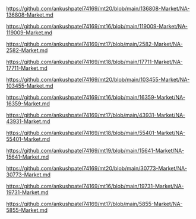 <p><a href="https://github.com/ankushpatel74169/mt20/blob/main/136808-Market/NA-136808-Market.md">https://github.com/ankushpatel74169/mt20/blob/main/136808-Market/NA-136808-Market.md</a></p><p><a href="https://github.com/ankushpatel74169/mt16/blob/main/119009-Market/NA-119009-Market.md">https://github.com/ankushpatel74169/mt16/blob/main/119009-Market/NA-119009-Market.md</a></p><p><a href="https://github.com/ankushpatel74169/mt17/blob/main/2582-Market/NA-2582-Market.md">https://github.com/ankushpatel74169/mt17/blob/main/2582-Market/NA-2582-Market.md</a></p><p><a href="https://github.com/ankushpatel74169/mt18/blob/main/17711-Market/NA-17711-Market.md">https://github.com/ankushpatel74169/mt18/blob/main/17711-Market/NA-17711-Market.md</a></p><p><a href="https://github.com/ankushpatel74169/mt20/blob/main/103455-Market/NA-103455-Market.md">https://github.com/ankushpatel74169/mt20/blob/main/103455-Market/NA-103455-Market.md</a></p><p><a href="https://github.com/ankushpatel74169/mt16/blob/main/16359-Market/NA-16359-Market.md">https://github.com/ankushpatel74169/mt16/blob/main/16359-Market/NA-16359-Market.md</a></p><p><a href="https://github.com/ankushpatel74169/mt17/blob/main/43931-Market/NA-43931-Market.md">https://github.com/ankushpatel74169/mt17/blob/main/43931-Market/NA-43931-Market.md</a></p><p><a href="https://github.com/ankushpatel74169/mt18/blob/main/55401-Market/NA-55401-Market.md">https://github.com/ankushpatel74169/mt18/blob/main/55401-Market/NA-55401-Market.md</a></p><p><a href="https://github.com/ankushpatel74169/mt19/blob/main/15641-Market/NA-15641-Market.md">https://github.com/ankushpatel74169/mt19/blob/main/15641-Market/NA-15641-Market.md</a></p><p><a href="https://github.com/ankushpatel74169/mt20/blob/main/30773-Market/NA-30773-Market.md">https://github.com/ankushpatel74169/mt20/blob/main/30773-Market/NA-30773-Market.md</a></p><p><a href="https://github.com/ankushpatel74169/mt16/blob/main/19731-Market/NA-19731-Market.md">https://github.com/ankushpatel74169/mt16/blob/main/19731-Market/NA-19731-Market.md</a></p><p><a href="https://github.com/ankushpatel74169/mt17/blob/main/5855-Market/NA-5855-Market.md">https://github.com/ankushpatel74169/mt17/blob/main/5855-Market/NA-5855-Market.md</a></p>

